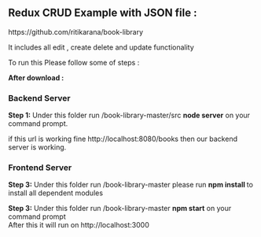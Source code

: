 

<h2>Redux CRUD Example with JSON file : </h2>
https://github.com/ritikarana/book-library

It includes all edit , create delete and update functionality

To run this Please follow some of steps :

<b>After download : </b>

<h3>Backend Server</h3>
<b>Step 1:</b> Under this folder run  /book-library-master/src <b>node server</b> on your command prompt.

if this url is working fine http://localhost:8080/books then our backend server is working.

<h3>Frontend Server</h3>

<b>Step 3:</b> Under this folder run /book-library-master please run <b> npm install  </b> to install all dependent modules

<b>Step 3:</b> Under this folder run  /book-library-master <b>npm start</b> on your command prompt<br>
After this it will run on http://localhost:3000







 
